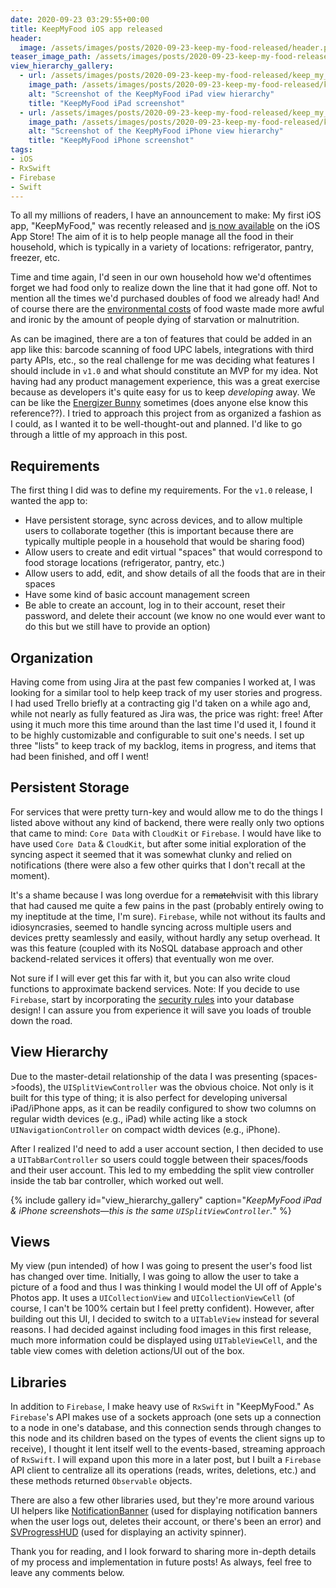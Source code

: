 ```yaml
---
date: 2020-09-23 03:29:55+00:00
title: KeepMyFood iOS app released
header:
  image: /assets/images/posts/2020-09-23-keep-my-food-released/header.png
teaser_image_path: /assets/images/posts/2020-09-23-keep-my-food-released/teaser.png
view_hierarchy_gallery:
  - url: /assets/images/posts/2020-09-23-keep-my-food-released/keep_my_food_ipad.png
    image_path: /assets/images/posts/2020-09-23-keep-my-food-released/keep_my_food_ipad.png
    alt: "Screenshot of the KeepMyFood iPad view hierarchy"
    title: "KeepMyFood iPad screenshot"
  - url: /assets/images/posts/2020-09-23-keep-my-food-released/keep_my_food_iphone.png
    image_path: /assets/images/posts/2020-09-23-keep-my-food-released/keep_my_food_iphone.png
    alt: "Screenshot of the KeepMyFood iPhone view hierarchy"
    title: "KeepMyFood iPhone screenshot"
tags:
- iOS
- RxSwift
- Firebase
- Swift
---
```


To all my millions of readers, I have an announcement to make: My first iOS app, "KeepMyFood," was recently released and [is now available](https://apps.apple.com/us/app/keepmyfood-food-organizer/id1531074104) on the iOS App Store! The aim of it is to help people manage all the food in their household, which is typically in a variety of locations: refrigerator, pantry, freezer, etc.

Time and time again, I'd seen in our own household how we'd oftentimes forget we had food only to realize down the line that it had gone off.  Not to mention all the times we'd purchased doubles of food we already had! And of course there are the [environmental costs](https://moveforhunger.org/the-environmental-impact-of-food-waste) of food waste made more awful and ironic by the amount of people dying of starvation or malnutrition.

As can be imagined, there are a ton of features that could be added in an app like this: barcode scanning of food UPC labels, integrations with third party APIs, etc., so the real challenge for me was deciding what features I should include in `v1.0` and what should constitute an MVP for my idea.  Not having had any product management experience, this was a great exercise because as developers it's quite easy for us to keep _developing_ away.  We can be like the [Energizer Bunny](https://en.wikipedia.org/wiki/Energizer_Bunny) sometimes (does anyone else know this reference??).  I tried to approach this project from as organized a fashion as I could, as I wanted it to be well-thought-out and planned.  I'd like to go through a little of my approach in this post.

## Requirements
The first thing I did was to define my requirements.  For the `v1.0` release, I wanted the app to:
* Have persistent storage, sync across devices, and to allow multiple users to collaborate together (this is important because there are typically multiple people in a household that would be sharing food)
* Allow users to create and edit virtual "spaces" that would correspond to food storage locations (refrigerator, pantry, etc.)
* Allow users to add, edit, and show details of all the foods that are in their spaces
* Have some kind of basic account management screen
* Be able to create an account, log in to their account, reset their password, and delete their account (we know no one would ever want to do this but we still have to provide an option)

## Organization
Having come from using Jira at the past few companies I worked at, I was looking for a similar tool to help keep track of my user stories and progress.  I had used Trello briefly at a contracting gig I'd taken on a while ago and, while not nearly as fully featured as Jira was, the price was right: free! After using it much more this time around than the last time I'd used it, I found it to be highly customizable and configurable to suit one's needs.  I set up three "lists" to keep track of my backlog, items in progress, and items that had been finished, and off I went!

## Persistent Storage
For services that were pretty turn-key and would allow me to do the things I listed above without any kind of backend, there were really only two options that came to mind: `Core Data` with `CloudKit` or `Firebase`.  I would have like to have used `Core Data` & `CloudKit`, but after some initial exploration of the syncing aspect it seemed that it was somewhat clunky and relied on notifications (there were also a few other quirks that I don't recall at the moment).

It's a shame because I was long overdue for a re~~match~~visit with this library that had caused me quite a few pains in the past (probably entirely owing to my ineptitude at the time, I'm sure).  `Firebase`, while not without its faults and idiosyncrasies, seemed to handle syncing across multiple users and devices pretty seamlessly and easily, without hardly any setup overhead.  It was this feature (coupled with its NoSQL database approach and other backend-related services it offers) that eventually won me over.

Not sure if I will ever get this far with it, but you can also write cloud functions to approximate backend services.  Note: If you decide to use `Firebase`, start by incorporating the [security rules](https://firebase.google.com/docs/rules) into your database design! I can assure you from experience it will save you loads of trouble down the road.

## View Hierarchy
Due to the master-detail relationship of the data I was presenting (spaces->foods), the `UISplitViewController` was the obvious choice.  Not only is it built for this type of thing; it is also perfect for developing universal iPad/iPhone apps, as it can be readily configured to show two columns on regular width devices (e.g., iPad) while acting like a stock `UINavigationController` on compact width devices (e.g., iPhone).

After I realized I'd need to add a user account section, I then decided to use a `UITabBarController` so users could toggle between their spaces/foods and their user account.  This led to my embedding the split view controller inside the tab bar controller, which worked out well.

{% include gallery id="view_hierarchy_gallery" caption="*KeepMyFood iPad & iPhone screenshots—this is the same `UISplitViewController`.*" %}

## Views
My view (pun intended) of how I was going to present the user's food list has changed over time.  Initially, I was going to allow the user to take a picture of a food and thus I was thinking I would model the UI off of Apple's Photos app.  It uses a `UICollectionView` and `UICollectionViewCell` (of course, I can't be 100% certain but I feel pretty confident).  However, after building out this UI, I decided to switch to a `UITableView` instead for several reasons.  I had decided against including food images in this first release, much more information could be displayed using `UITableViewCell`, and the table view comes with deletion actions/UI out of the box.

## Libraries
In addition to `Firebase`, I make heavy use of `RxSwift` in "KeepMyFood." As `Firebase`'s API makes use of a sockets approach (one sets up a connection to a node in one's database, and this connection sends through changes to this node and its children based on the types of events the client signs up to receive), I thought it lent itself well to the events-based, streaming approach of `RxSwift`.  I will expand upon this more in a later post, but I built a `Firebase` API client to centralize all its operations (reads, writes, deletions, etc.) and these methods returned `Observable` objects.

There are also a few other libraries used, but they're more around various UI helpers like [NotificationBanner](https://github.com/Daltron/NotificationBanner) (used for displaying notification banners when the user logs out, deletes their account, or there's been an error) and [SVProgressHUD](https://github.com/SVProgressHUD/SVProgressHUD) (used for displaying an activity spinner).

Thank you for reading, and I look forward to sharing more in-depth details of my process and implementation in future posts! As always, feel free to leave any comments below.
